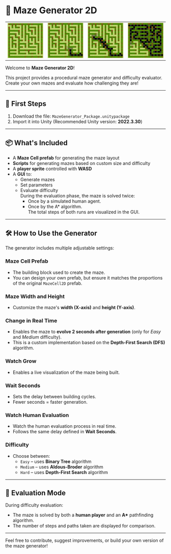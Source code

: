 # 🌱 Maze Generator 2D

<table>
  <tr>
    <td><img src="real time 1.png" width="200"/></td>
    <td><img src="real time 2.png" width="200"/></td>
    <td><img src="real time 3.png" width="200"/></td>
    <td><img src="real time 4.png" width="200"/></td>
  </tr>
</table>

Welcome to **Maze Generator 2D**!

This project provides a procedural maze generator and difficulty evaluator. Create your own mazes and evaluate how challenging they are!

---

## 🚀 First Steps

1. Download the file: `MazeGenerator_Package.unitypackage`
2. Import it into Unity (Recommended Unity version: **2022.3.30**)

---

## 📦 What's Included

- A **Maze Cell prefab** for generating the maze layout  
- **Scripts** for generating mazes based on custom size and difficulty  
- A **player sprite** controlled with **WASD**  
- A **GUI** to:
  - Generate mazes
  - Set parameters
  - Evaluate difficulty  
  During the evaluation phase, the maze is solved twice:
    - Once by a simulated human agent.
    - Once by the A* algorithm.  
  The total steps of both runs are visualized in the GUI.

---

## 🛠️ How to Use the Generator

The generator includes multiple adjustable settings:

### Maze Cell Prefab
- The building block used to create the maze.
- You can design your own prefab, but ensure it matches the proportions of the original `MazeCell2D` prefab.

### Maze Width and Height
- Customize the maze's **width (X-axis)** and **height (Y-axis)**.

### Change in Real Time
- Enables the maze to **evolve 2 seconds after generation** (only for *Easy* and *Medium* difficulty).
- This is a custom implementation based on the **Depth-First Search (DFS)** algorithm.

### Watch Grow
- Enables a live visualization of the maze being built.

### Wait Seconds
- Sets the delay between building cycles.
- Fewer seconds = faster generation.

### Watch Human Evaluation
- Watch the human evaluation process in real time.
- Follows the same delay defined in **Wait Seconds**.

### Difficulty
- Choose between:
  - `Easy` – uses **Binary Tree** algorithm  
  - `Medium` – uses **Aldous-Broder** algorithm  
  - `Hard` – uses **Depth-First Search** algorithm

---

## 🧪 Evaluation Mode

During difficulty evaluation:
- The maze is solved by both a **human player** and an **A\*** pathfinding algorithm.
- The number of steps and paths taken are displayed for comparison.

---

Feel free to contribute, suggest improvements, or build your own version of the maze generator!
